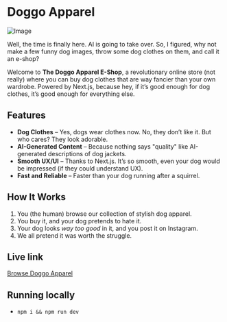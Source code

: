 # Doggo Apparel

![Image](https://i.imgur.com/gwLNNOz.png)

Well, the time is finally here. AI is going to take over. So, I figured, why not make a few funny dog images, throw some dog clothes on them, and call it an e-shop?

Welcome to **The Doggo Apparel E-Shop**, a revolutionary online store (not really) where you can buy dog clothes that are way fancier than your own wardrobe. Powered by Next.js, because hey, if it’s good enough for dog clothes, it’s good enough for everything else.

## Features

- **Dog Clothes** – Yes, dogs wear clothes now. No, they don’t like it. But who cares? They look adorable.
- **AI-Generated Content** – Because nothing says "quality" like AI-generated descriptions of dog jackets.
- **Smooth UX/UI** – Thanks to Next.js. It’s so smooth, even your dog would be impressed (if they could understand UX).
- **Fast and Reliable** – Faster than your dog running after a squirrel.

## How It Works

1. You (the human) browse our collection of stylish dog apparel.
2. You buy it, and your dog pretends to hate it.
3. Your dog looks _way too good_ in it, and you post it on Instagram.
4. We all pretend it was worth the struggle.

## Live link

[Browse Doggo Apparel](https://doggo-apparel.vercel.app)

## Running locally

- `npm i && npm run dev`
